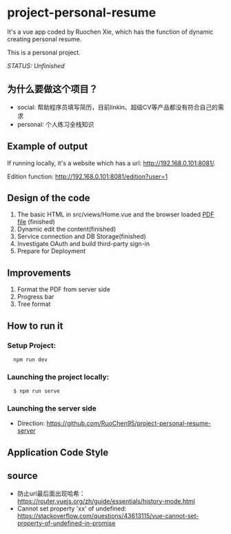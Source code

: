 # project-personal-resume
It's a vue app coded by Ruochen Xie, which has the function of dynamic creating personal resume.

This is a personal project.

*STATUS: Unfinished*

## 为什么要做这个项目？
 - social: 帮助程序员填写简历，目前linkin、超级CV等产品都没有符合自己的需求
 - personal: 个人练习全栈知识

## Example of output
If running locally, it's a website which has a url: http://192.168.0.101:8081/.

Edition function: http://192.168.0.101:8081/edition?user=1

## Design of the code
 1. The basic HTML in src/views/Home.vue and the browser loaded [PDF file](./Personal%20Resume.pdf) (finished)
 2. Dynamic edit the content(finished)
 3. Service connection and DB Storage(finished)
 4. Investigate OAuth and build third-party sign-in
 5. Prepare for Deployment

## Improvements
 1. Format the PDF from server side
 2. Progress bar
 3. Tree format

## How to run it

### Setup Project:
  ```
    npm run dev
  ```
  
### Launching the project locally:
  ```
    $ npm run serve
  ```
  
### Launching the server side

 - Direction: https://github.com/RuoChen95/project-personal-resume-server

## Application Code Style

## source
  - 防止url最后面出现哈希：https://router.vuejs.org/zh/guide/essentials/history-mode.html
  - Cannot set property 'xx' of undefined: https://stackoverflow.com/questions/43613115/vue-cannot-set-property-of-undefined-in-promise
